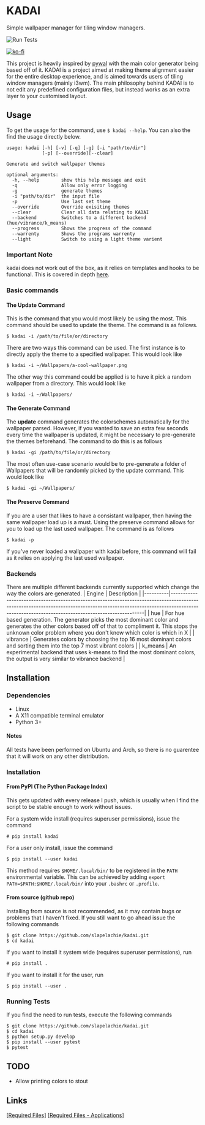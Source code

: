
# KADAI
Simple wallpaper manager for tiling window managers.

![Run Tests](https://github.com/slapelachie/kadai/workflows/Run%20Tests/badge.svg)

[![ko-fi](https://www.ko-fi.com/img/githubbutton_sm.svg)](https://ko-fi.com/L3L726D8I)

This project is heavily inspired by [pywal](https://github.com/dylanaraps/pywal) with the main color generator being based off of it.
KADAI is a project aimed at making theme alignment easier for the entire desktop experience, and is aimed towards users of tiling window managers (mainly i3wm).
The main philosophy behind KADAI is to not edit any predefined configuration files, but instead works as an extra layer to your customised layout.

## Usage
To get the usage for the command, use `$ kadai --help`.
You can also the find the usage directly below.
```
usage: kadai [-h] [-v] [-q] [-g] [-i "path/to/dir"] 
			 [-p] [--override][--clear]

Generate and switch wallpaper themes

optional arguments:
  -h, --help        show this help message and exit
  -q                Allow only error logging
  -g                generate themes
  -i "path/to/dir"  the input file
  -p                Use last set theme
  --override        Override exisiting themes
  --clear           Clear all data relating to KADAI
  --backend         Switches to a different backend (hue/vibrance/k_means)
  --progress        Shows the progress of the command
  --warrenty        Shows the programs warrenty
  --light           Switch to using a light theme varient
```

### Important Note
kadai does not work out of the box, as it relies on templates and hooks to be functional.
This is covered in depth [here](https://github.com/slapelachie/kadai/wiki/ExtraFiles).

### Basic commands
#### The Update Command
This is the command that you would most likely be using the most.
This command should be used to update the theme.
The command is as follows.
```
$ kadai -i /path/to/file/or/directory
```
There are two ways this command can be used. The first instance is to directly apply the theme to a specified wallpaper.
This would look like
```
$ kadai -i ~/Wallpapers/a-cool-wallpaper.png
```
The other way this command could be applied is to have it pick a random wallpaper from a directory.
This would look like
```
$ kadai -i ~/Wallpapers/
```

#### The Generate Command
The **update** command generates the colorschemes automatically for the wallpaper parsed.
However, if you wanted to save an extra few seconds every time the wallpaper is updated, it might be necessary to pre-generate the themes beforehand. The command to do this is as follows
```
$ kadai -gi /path/to/file/or/directory
```
The most often use-case scenario would be to pre-generate a folder of Wallpapers that will be randomly picked by the update command. This would look like
```
$ kadai -gi ~/Wallpapers/
```

#### The Preserve Command
If you are a user that likes to have a consistant wallpaper, then having the same wallpaper load up is a must. Using the preserve command allows for you to load up the last used wallpaper. The command is as follows
```
$ kadai -p
```
If you've never loaded a wallpaper with kadai before, this command will fail as it relies on applying the last used wallpaper.

### Backends
There are multiple different backends currently supported which change the way the colors are generated.
| Engine   | Description                                                                                                                                                                                                                   |
|----------|-------------------------------------------------------------------------------------------------------------------------------------------------------------------------------------------------------------------------------|
| hue      | For hue based generation. The generator picks the most dominant color  and generates the other colors based off of that to compliment it. This stops the unknown color problem where you don't know which color is which in X |
| vibrance | Generates colors by choosing the top 16 most dominant colors and sorting them into the top 7 most vibrant colors                                                                                                              |
| k_means  | An experimental backend that uses k-means to find the most dominant colors, the output is very similar to vibrance backend                                                                                                    |


## Installation

### Dependencies
- Linux
- A X11 compatible terminal emulator
- Python 3+

#### Notes
All tests have been performed on Ubuntu and Arch, so there is no guarentee that it will work on any other distribution.

### Installation

#### From PyPI (The Python Package Index)
This gets updated with every release I push, which is usually when I find the script to be stable enough to work without issues.

For a system wide install (requires superuser permissions), issue the command 
```
# pip install kadai
```

For a user only install, issue the command 
```
$ pip install --user kadai
```

This method requires `$HOME/.local/bin/` to be registered in the `PATH` environmental variable.
This can be achieved by adding `export PATH=$PATH:$HOME/.local/bin/` into your `.bashrc` or `.profile`.

#### From source (github repo)
Installing from source is not recommended, as it may contain bugs or problems that I haven't fixed.
If you still want to go ahead issue the following commands

```
$ git clone https://github.com/slapelachie/kadai.git
$ cd kadai
```

If you want to install it system wide (requires superuser permissions), run
```
# pip install .
```
If you want to install it for the user, run
```
$ pip install --user .
```

### Running Tests
If you find the need to run tests, execute the following commands
```
$ git clone https://github.com/slapelachie/kadai.git
$ cd kadai
$ python setup.py develop
$ pip install --user pytest
$ pytest
```

## TODO
* Allow printing colors to stout

## Links
\[[Required Files](https://github.com/slapelachie/kadai/wiki/ExtraFiles)\]
\[[Required Files - Applications](https://github.com/slapelachie/kadai/wiki/ExtraFiles-Aplications)\]
